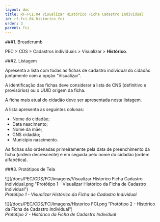 ```yaml
---
layout: doc
title: RF-FCI.04 Visualizar Histórico Ficha Cadastro Individual
id: rf-fci.04_historico_fci
order: 3
parent: fci
---
```


###1. Breadcrumb

PEC > CDS > Cadastros individuais > Visualizar > **Histórico**.

###2. Listagem

Apresenta a lista com todas as fichas de cadastro individual do cidadão juntamente com a opção "Visualizar".

A identificação das fichas deve considerar a lista de CNS (definitivo e provisórios) ou o UUID origem da ficha.

A ficha mais atual do cidadão deve ser apresentada nesta listagem.

A lista apresenta as seguintes colunas:

- Nome do cidadão;
- Data nascimento;
- Nome da mãe;
- CNS cidadão;
- Município nascimento.

As fichas são ordenadas primeiramente pela data de preenchimento da ficha (ordem decrescente) e em seguida pelo nome do cidadão (ordem alfabética).

###3. Protótipos de Tela

![](/docs/PEC/CDS/FCI/imagens/Visualizar Historico Ficha Cadastro Individual.png "Protótipo 1 - Visualizar Histórico da Ficha de Cadastro Individual")  
*Protótipo 1 - Visualizar Histórico da Ficha de Cadastro Individual*

![](/docs/PEC/CDS/FCI/imagens/Historico FCI.png "Protótipo 2 - Histórico da Ficha de Cadastro Individual")  
*Protótipo 2 - Histórico da Ficha de Cadastro Individual*